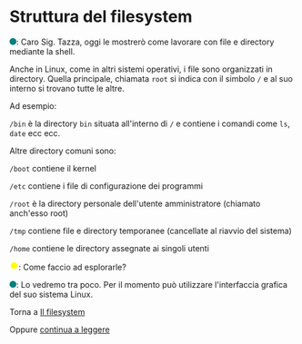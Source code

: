 # Struttura del filesystem

![](../../images/people/tess.png): Caro Sig. Tazza, oggi le mostrerò come lavorare
con file e directory mediante la shell.

Anche in Linux, come in altri sistemi operativi, i file sono
organizzati in directory. Quella principale, chiamata
`root` si indica con il simbolo `/` e al suo interno si trovano tutte le altre.

Ad esempio:

`/bin` è la directory `bin` situata all'interno di `/` e contiene i comandi
come `ls`, `date` ecc ecc.

Altre directory comuni sono:

`/boot` contiene il kernel

`/etc` contiene i file di configurazione dei programmi

`/root` è la directory personale dell'utente amministratore (chiamato anch'esso root)

`/tmp` contiene file e directory temporanee (cancellate al riavvio del sistema)

`/home` contiene le directory assegnate ai singoli utenti

![](../../images/people/tazza.png): Come faccio ad esplorarle?

![](../../images/people/tess.png): Lo vedremo tra poco. Per il momento può
utilizzare l'interfaccia grafica del suo sistema Linux.

Torna a [Il filesystem](../summary.md)

Oppure [continua a leggere](esplorare.md)
